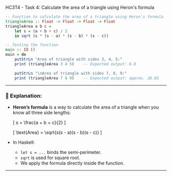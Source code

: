 HC3T4 - Task 4: Calculate the area of a triangle using Heron's formula

```haskell
-- Function to calculate the area of a triangle using Heron's formula
triangleArea :: Float -> Float -> Float -> Float
triangleArea a b c =
    let s = (a + b + c) / 2
    in sqrt (s * (s - a) * (s - b) * (s - c))

-- Testing the function
main :: IO ()
main = do
    putStrLn "Area of triangle with sides 3, 4, 5:"
    print (triangleArea 3 4 5)    -- Expected output: 6.0

    putStrLn "\nArea of triangle with sides 7, 8, 9:"
    print (triangleArea 7 8 9)    -- Expected output: approx. 26.83
```

---

### 🧠 Explanation:

- **Heron’s formula** is a way to calculate the area of a triangle when you know all three side lengths:
  
  \[
  s = \frac{a + b + c}{2}
  \]
  
  \[
  \text{Area} = \sqrt{s(s - a)(s - b)(s - c)}
  \]

- In Haskell:
  - `let s = ...` binds the semi-perimeter.
  - `sqrt` is used for square root.
  - We apply the formula directly inside the function.

---



